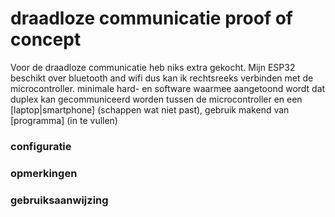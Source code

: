 # draadloze communicatie proof of concept
Voor de draadloze communicatie heb niks extra gekocht. Mijn ESP32 beschikt over bluetooth and wifi dus kan ik rechtsreeks verbinden met de microcontroller. 
minimale hard- en software waarmee aangetoond wordt dat duplex kan gecommuniceerd worden tussen de microcontroller en een [laptop|smartphone] (schappen wat niet past), gebruik makend van [programma] (in te vullen)
<br />
### configuratie

### opmerkingen

### gebruiksaanwijzing

